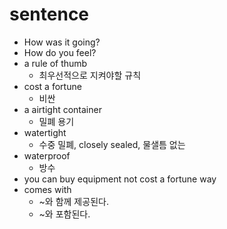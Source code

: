 # sentence
- How was it going?
- How do you feel?
- a rule of thumb
  - 최우선적으로 지켜야할 규칙
- cost a fortune
  - 비싼
- a airtight container
  - 밀폐 용기
- watertight
  - 수중 밀폐, closely sealed, 물샐틈 없는
- waterproof
  - 방수
- you can buy equipment not cost a fortune way
- comes with
  - ~와 함께 제공된다.
  - ~와 포함된다.